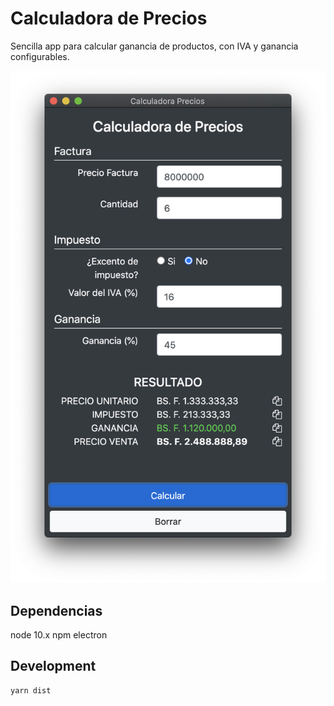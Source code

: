 # Calculadora de Precios 

Sencilla app para calcular ganancia de productos, con IVA y ganancia configurables.

![App Screenshot](https://github.com/ilbesculpi/calculados/blob/master/screenshot.png?raw=true)

## Dependencias

node 10.x
npm
electron

## Development

```
yarn dist
```
